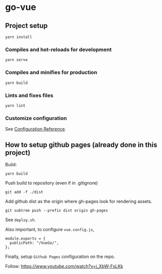 # go-vue

## Project setup
```
yarn install
```

### Compiles and hot-reloads for development
```
yarn serve
```

### Compiles and minifies for production
```
yarn build
```

### Lints and fixes files
```
yarn lint
```

### Customize configuration
See [Configuration Reference](https://cli.vuejs.org/config/).
## How to setup github pages (already done in this project)

Build:
```
yarn build
```

Push build to repository (even if in .gitignore)
```
git add -f ./dist
```

Add github dist as the origin where gh-pages look for rendering assets.
```
git subtree push --prefix dist origin gh-pages
```

See `deploy.sh`. 

Also important, to configure `vue.config.js`,
```
module.exports = {
  publicPath: "/VueGo/",
};
```

Finally, setup `Github Pages` configuration on the repo.

Follow:
https://www.youtube.com/watch?v=i_XbW-FsLKk
